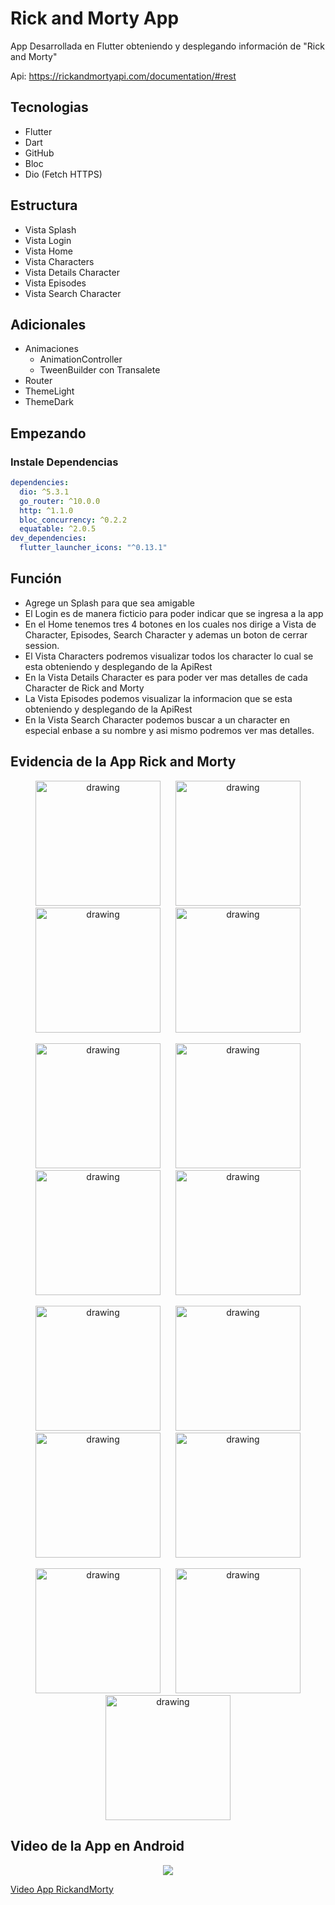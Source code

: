 # Rick and Morty App 

App Desarrollada en Flutter obteniendo y desplegando información de "Rick and Morty"

Api: https://rickandmortyapi.com/documentation/#rest

## Tecnologias
- Flutter
- Dart
- GitHub
- Bloc
- Dio (Fetch HTTPS)

## Estructura

- Vista Splash
- Vista Login
- Vista Home
- Vista Characters
- Vista Details Character
- Vista Episodes
- Vista Search Character

## Adicionales
- Animaciones
  - AnimationController
  - TweenBuilder con Transalete
- Router
- ThemeLight
- ThemeDark

## Empezando

### Instale Dependencias
```yaml
dependencies:
  dio: ^5.3.1
  go_router: ^10.0.0
  http: ^1.1.0
  bloc_concurrency: ^0.2.2
  equatable: ^2.0.5
dev_dependencies:
  flutter_launcher_icons: "^0.13.1"
```

## Función

- Agrege un Splash para que sea amigable
- El Login es de manera ficticio para poder indicar que se ingresa a la app
- En el Home tenemos tres 4 botones en los cuales nos dirige a Vista de Character, Episodes, Search Character y ademas un boton de cerrar session.
- El Vista Characters podremos visualizar todos los character lo cual se esta obteniendo y desplegando de la ApiRest
- En la Vista Details Character es para poder ver mas detalles de cada Character de Rick and Morty
- La Vista Episodes podemos visualizar la informacion que se esta obteniendo y desplegando de la ApiRest
- En la Vista Search Character podemos buscar a un character en especial enbase a su nombre y asi mismo podremos ver mas detalles.


## Evidencia de la App Rick and Morty
<p align="center">
  <img src="https://i.ibb.co/xH6hWYH/splash.jpg" alt="drawing" width="200px" hspace="10"/> 
  <img src="https://i.ibb.co/HHj1Gmh/login-light.jpg" alt="drawing" width="200px" hspace="10"/> 
  <img src="https://i.ibb.co/PrLryfM/home-light.jpg" alt="drawing" width="200px" hspace="10"/> 
  <img src="https://i.ibb.co/YWY9JJS/characters-light.jpg" alt="drawing" width="200px" hspace="10"/> 
</p>
<p align="center">
  <img src="https://i.ibb.co/zxgfsSw/character-light.jpg" alt="drawing" width="200px" hspace="10"/> 
  <img src="https://i.ibb.co/34MztSg/episodes-light.jpg" alt="drawing" width="200px" hspace="10"/> 
  <img src="https://i.ibb.co/zrcX1K3/search-character-light.jpg" alt="drawing" width="200px" hspace="10"/> 
  <img src="https://i.ibb.co/Bwc2V6P/search-light.jpg" alt="drawing" width="200px" hspace="10"/> 
</p>
<p align="center">
  <img src="https://i.ibb.co/tXZWmxX/login-dark.jpg" alt="drawing" width="200px" hspace="10"/> 
  <img src="https://i.ibb.co/tBmNMPZ/home-dark.jpg" alt="drawing" width="200px" hspace="10"/> 
  <img src="https://i.ibb.co/mFC2DXG/characters-dark.jpg" alt="drawing" width="200px" hspace="10"/> 
  <img src="https://i.ibb.co/JcPQMk8/character-dark.jpg" alt="drawing" width="200px" hspace="10"/> 
</p>
<p align="center">
  <img src="https://i.ibb.co/rc3FrWX/episodes-dark.jpg" alt="drawing" width="200px" hspace="10"/> 
  <img src="https://i.ibb.co/wW30f2j/search-character-dark.jpg" alt="drawing" width="200px" hspace="10"/> 
  <img src="https://i.ibb.co/mSmNYfk/search-dark.jpg" alt="drawing" width="200px" hspace="10"/>
</p>

## Video de la App en Android
<p align="center">
  <img src="https://i.pinimg.com/originals/88/cc/08/88cc085640f21f28a4855e459c2f6f3e.gif">
</p>

[Video App RickandMorty](https://i.pinimg.com/originals/88/cc/08/88cc085640f21f28a4855e459c2f6f3e.gif)
